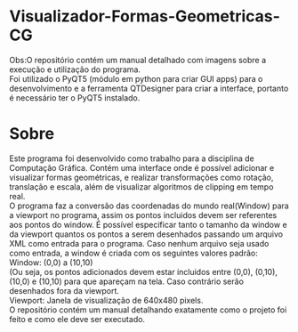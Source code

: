 # Visualizador-Formas-Geometricas-CG
Obs:O repositório contém um manual detalhado com imagens sobre a execução e utilização do programa.<br/>
Foi utilizado o PyQT5 (módulo em python para criar GUI apps) para o desenvolvimento e a ferramenta QTDesigner para criar a interface, portanto é necessário ter o PyQT5 instalado.<br/>

# Sobre
Este programa foi desenvolvido como trabalho para a disciplina de Computação Gráfica. Contém uma interface onde é possível adicionar e visualizar formas geométricas, e realizar transformações como rotação, translação e escala, além de visualizar algoritmos de clipping em tempo real.<br/>
O programa faz a conversão das coordenadas do mundo real(Window) para a viewport no programa, assim os pontos incluidos devem ser referentes aos pontos do window. É possível especificar tanto o tamanho da window e da viewport quantos os pontos a serem desenhados passando um arquivo XML como entrada para o programa. Caso nenhum arquivo seja usado como entrada, a window é criada com os seguintes valores padrão: <br/>
Window: (0,0) a (10,10)<br/>
(Ou seja, os pontos adicionados devem estar incluidos entre (0,0), (0,10), (10,0) e (10,10) para que apareçam na tela. Caso contrário serão desenhados fora da viewport.<br/>
Viewport: Janela de visualização de 640x480 pixels.<br/>
O repositório contém um manual detalhando exatamente como o projeto foi feito e como ele deve ser executado.
